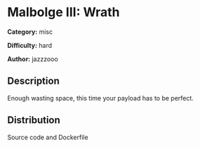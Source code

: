 # Malbolge III: Wrath
**Category:** misc

**Difficulty:** hard

**Author:** jazzzooo

## Description
Enough wasting space, this time your payload has to be perfect.

## Distribution
Source code and Dockerfile
